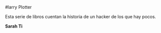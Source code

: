 #larry Plotter

Esta serie de libros cuentan la historia de un hacker de los que hay pocos.

**Sarah Ti**